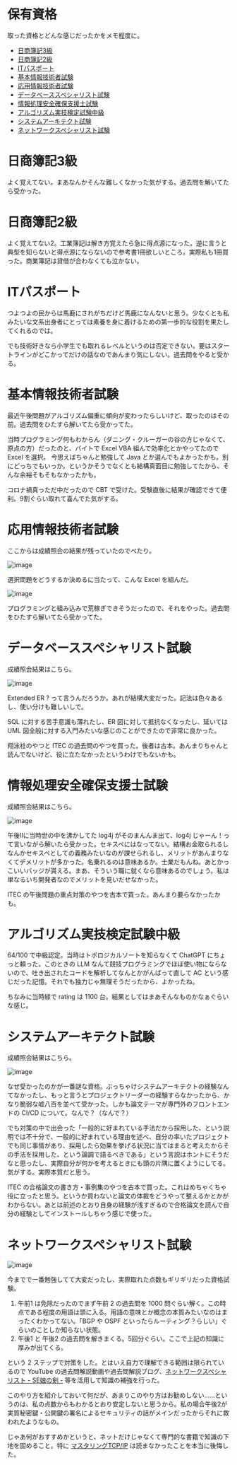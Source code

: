 # 保有資格

取った資格とどんな感じだったかをメモ程度に。
- [日商簿記3級](#日商簿記3級)
- [日商簿記2級](#日商簿記2級)
- [ITパスポート](#it-passport)
- [基本情報技術者試験](#基本情報技術者試験)
- [応用情報技術者試験](#応用情報技術者試験)
- [データベーススペシャリスト試験](#データベーススペシャリスト試験)
- [情報処理安全確保支援士試験](#情報処理安全確保支援士試験)
- [アルゴリズム実技検定試験中級](#アルゴリズム実技検定試験中級)
- [システムアーキテクト試験](#sysmte-architect)
- [ネットワークスペシャリスト試験](#network-specialist)

# 日商簿記3級

よく覚えてない。まあなんかそんな難しくなかった気がする。過去問を解いてたら受かった。

# 日商簿記2級

よく覚えてない2。工業簿記は解き方覚えたら急に得点源になった。逆に言うと典型を知らないと得点源にならないので参考書1冊欲しいところ。実際私も1冊買った。商業簿記は貸借が合わなくても泣かない。

<a name="it-passport"></a>
# ITパスポート

つよつよの民からは馬鹿にされがちだけど馬鹿になんないと思う。少なくとも私みたいな文系出身者にとっては素養を身に着けるための第一歩的な役割を果たしてくれるのでは。

でも技術好きなら小学生でも取れるレベルというのは否定できない。要はスタートラインがどこかってだけの話なのであんまり気にしない。過去問をやると受かる。

# 基本情報技術者試験

最近午後問題がアルゴリズム偏重に傾向が変わったらしいけど、取ったのはその前。過去問をひたすら解いてたら受かってた。

当時プログラミング何もわからん（ダニング・クルーガーの谷の方じゃなくて、原点の方）だったのと、バイトで Excel VBA 組んで効率化とかやってたので Excel を選択。
今思えばちゃんと勉強して Java とか選んでもよかったかも。別にどっちでもいっか。というかそうでなくとも結構真面目に勉強してたから、そんな余裕そもそもなかったかも。

コロナ禍真っただ中だったので CBT で受けた。受験直後に結果が確認できて便利。9割ぐらい取れて喜んでた気がする。

# 応用情報技術者試験

ここからは成績照会の結果が残っていたのでぺたり。

![image](https://github.com/cyan515/blogs/assets/81094959/91db5c74-765a-4d96-bb72-156e7228beda)

選択問題をどうするか決めるに当たって、こんな Excel を組んだ。

![image](https://github.com/cyan515/blogs/assets/81094959/ac52c540-5fba-474c-90ce-a0992483477f)

プログラミングと組み込みで荒稼ぎできそうだったので、それをやった。過去問をひたすら解いてたら受かってた。

# データベーススペシャリスト試験

成績照会結果はこちら。

![image](https://github.com/cyan515/blogs/assets/81094959/f21f3574-1ca8-4f7a-846d-9d74a41b9e82)

Extended ER ? って言うんだろうか。あれが結構大変だった。記法は色々あるし、使い分けも難しいしで。

SQL に対する苦手意識も薄れたし、ER 図に対して抵抗なくなったし、延いては UML 図全般に対する入門みたいな感じのことができたので非常に良かった。

翔泳社のやつと ITEC の過去問のやつを買った。後者は古本。あんまりちゃんと読んでないけど、役に立たなかったというわけでもないかも。

# 情報処理安全確保支援士試験

成績照会結果はこちら。

![image](https://github.com/cyan515/blogs/assets/81094959/88d2ee47-14c2-4e0a-a20d-b99235f254da)

午後Ⅱに当時世の中を沸かしてた log4j がそのまんんま出て、log4j じゃーん！って言いながら解いたら受かった。セキスペにはなってない。結構お金取られるしなんかセキスペとしての義務みたいなのが課せられるし、メリットがあんまりなくてデメリットが多かった。名乗れるのは意味あるか。士業だもんね。あとかっこいいバッジが貰える。まあ、そういう職に就くなら意味あるのでしょう。私は単なるいち開発者なのでメリットを見いだせなかった。

ITEC の午後問題の重点対策のやつを古本で買った。あんまり要らなかったかも。

# アルゴリズム実技検定試験中級

64/100 で中級認定。当時はトポロジカルソートを知らなくて ChatGPT にちょっと頼った。このときの LLM なんて競技プログラミングでほぼ使い物にならないので、吐き出されたコードを解析してなんとかがんばって直して AC という感じだった記憶。それでも独力じゃ無理そうだったから、よかったね。

ちなみに当時緑で rating は 1100 台。結果としてはまあそんなものかなぁぐらいな感じ。

<a name="sysmte-architect"></a>
# システムアーキテクト試験

成績照会結果はこちら。

![image](https://github.com/cyan515/blogs/assets/81094959/526002fb-02ab-44f6-a120-86985b9ef8e6)

なぜ受かったのかが一番謎な資格。ぶっちゃけシステムアーキテクトの経験なんてなかったし、もっと言うとプロジェクトリーダーの経験すらなかったから、かなり脆弱な嘘八百を並べて受かった。しかも論文テーマが専門外のフロントエンドの CI/CD について。なんで？（なんで？）

でも対策の中で出会った「一般的に好まれている手法だから採用した、という説明では不十分で、一般的に好まれている理由を述べ、自分の率いたプロジェクトでも同じ事情があり、採用したら効果を挙げる状況に当てはまると考えたからその手法を採用した、という論調で語るべきである」という言説はホントにそうだなと思ったし、実際自分が何かを考えるときにも頭の片隅に置くようにしてる。気がする。実際本質だと思う。

ITEC の合格論文の書き方・事例集のやつを古本で買った。これはめちゃくちゃ役に立ったと思う。というか買わないと論文の体裁をどうやって整えるかとかがわからない。あとは前述のとおり自身の経験が浅すぎるので合格論文を読んで自分の経験としてインストールしちゃう感じで使った。

<a name="network-specialist"></a>
# ネットワークスペシャリスト試験

![image](https://github.com/user-attachments/assets/132e209e-fc87-42e0-b22b-57b57f04833f)

今までで一番勉強してて大変だったし、実際取れた点数もギリギリだった資格試験。

1. 午前1 は免除だったのでまず午前 2 の過去問を 1000 問ぐらい解く。この時点である程度の用語は頭に入る。用語の意味とか概念の本質みたいなのはまったくわかってない。「BGP や OSPF といったらルーティング？らしい」ぐらいのことしか知らない状態。
2. 午後1 と 午後2 の過去問を解きまくる。5回分ぐらい。ここで上記の知識に厚みが出てくる。

という 2 ステップで対策をした。とはいえ自力で理解できる範囲は限られているので YouTube の過去問解説動画や過去問解説ブログ、[ネットワークスペシャリスト - SE娘の剣 -](https://nw.seeeko.com/) 等を活用して知識の補強を行った。

このやり方を紹介しておいて何だが、あまりこのやり方はお勧めしない……というのは、私の点数からもわかるとおり安定しないと思うから。私の場合午後2が実質秘密鍵・公開鍵の署名によるセキュリティの話がメインだったからそれに救われたようなもの。

じゃあ何がおすすめかというと、ネットだけじゃなくて専門的な書籍で知識の下地を固めること。特に [マスタリングTCP/IP](https://www.amazon.co.jp/dp/4274224473) は読まなかったことを本当に後悔した。

